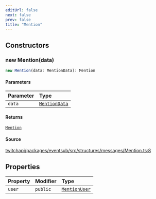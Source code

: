 ```yaml
---
editUrl: false
next: false
prev: false
title: "Mention"
---
```


## Constructors

### new Mention(data)

```ts
new Mention(data: MentionData): Mention
```

#### Parameters

| Parameter | Type |
| :------ | :------ |
| `data` | [`MentionData`](/api/eventsub/interfaces/mentiondata/) |

#### Returns

[`Mention`](/api/eventsub/classes/mention/)

#### Source

[twitchapi/packages/eventsub/src/structures/messages/Mention.ts:8](https://github.com/pablornc/twitchapi//blob/8695acad106a836c1f0fc4c57a113f17adce41f0/packages/eventsub/src/structures/messages/Mention.ts#L8)

## Properties

| Property | Modifier | Type |
| :------ | :------ | :------ |
| `user` | `public` | [`MentionUser`](/api/eventsub/classes/mentionuser/) |
